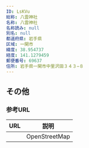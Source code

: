```yaml
---
ID: LsKVu
総称: 八雲神社
名称: 八雲神社
名称読み: null
別名: null
都道府県: 岩手県
区域: 一関市
緯度: 38.954737
経度: 141.1279459
郵便番号: 69637
住所: 岩手県一関市中里沢田３４３−８
---
```


## その他

### 参考URL

| URL | 説明          |
| --- | ------------- |
|     | OpenStreetMap |
